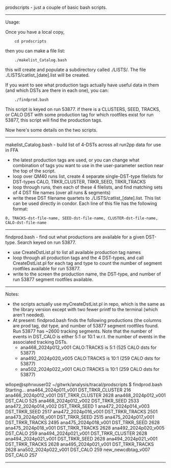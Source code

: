 prodscripts - just a couple of basic bash scripts. 

------------------------------------------------------
Usage:

Once you have a local copy,
```
	cd prodscripts
```
then you can make a file list:
```
	./makelist_Catalog.bash
```
this will create and populate a subdirectory called ./LISTS/. The file ./LISTS/catlist_[date].list will be created.

If you want to see what production tags actually have useful
data in them (and which DSTs are there in each one), you can:
```
	./findprod.bash
```
This script is keyed on run 53877. if there is a CLUSTERS, SEED, TRACKS, or CALO
DST with some production tag for which rootfiles exist for run 53877, this script
will find the production tags. 

Now here's some details on the two scripts.

------------------------------------------------------

makelist_Catalog.bash - build list of 4-DSTs across all run2pp data for use in FFA
- the latest production tags are used, or you can change what combination of tags you want to use in the user-parameter section near the top of the script.
- loop over QM40 runs list, create 4 separate single-DST-type filelists for DST-types CALO, TRKR_CLUSTER, TRKR_SEED, TRKR_TRACKS
- loop through runs, then each of these 4 filelists, and find matching sets of 4 DST file names (over all runs & segments)
- write these DST filename quartets to ./LISTS/catlist_[date].list. This list can be used directly in condor. Each line of this file has the following format:
```
0, TRACKS-dst-file-name, SEED-dst-file-name, CLUSTER-dst-file-name, CALO-dst-file-name 
```
------------------------------------------------------

findprod.bash - find out what productions are available for a given DST-type. Search keyed on run 53877.
- use CreateDstList.pl to list all available production tag names
- loop through all production tags and the 4 DST-types, and call CreateDstList.pl for each tag and type to count the number of segment rootfiles available for run 53877.
- write to the screen the production name, the DST-type, and number of run 53877 segment rootfiles available.

------------------------------------------------------

Notes:
- the scripts actually use myCreateDstList.pl in repo, which is the same as the library 
version except with two fewer printf to the terminal (which aren't needed).
- At present: findprod.bash finds the following productions (the columns are prod tag, dst 
type, and number of 53877 segment rootfiles found. Run 53877 has ~2600 tracking segments.
Note that the number of events in DST_CALO is either 5:1 or 10:1 w.r.t. the number of 
events in the associated tracking DSTs.
	- ana468_2024p012_v001 CALO:TRACKS is  5:1  (525 CALO dsts for 53877)
	- ana492_2024p020_v005 CALO:TRACKS is 10:1  (259 CALO dsts for 53877)
	- ana502_2024p022_v001 CALO:TRACKS is 10:1  (259 CALO dsts for 53877)

wllope@sphnxuser02 ~/gitwrk/analysis/tracal/prodscripts $ findprod.bash
Starting...
	ana464_2024p011_v001	DST_TRKR_CLUSTER	 216
	ana466_2024p012_v001	DST_TRKR_CLUSTER	2628
	ana468_2024p012_v001	DST_CALO        	 525
	ana468_2024p012_v002	DST_TRKR_SEED   	2533
	ana472_2024p014_v002	DST_TRKR_SEED   	   1
	ana472_2024p014_v003	DST_TRKR_SEED   	2517
	ana472_2024p016_v001	DST_TRKR_TRACKS 	2501
	ana473_2024p016_v001	DST_TRKR_SEED   	2515
	ana475_2024p017_v001	DST_TRKR_TRACKS 	2495
	ana475_2024p018_v001	DST_TRKR_SEED   	2628
	ana475_2024p018_v001	DST_TRKR_TRACKS 	2628
	ana492_2024p020_v005	DST_CALO        	 259
	ana494_2024p021_v001	DST_TRKR_CLUSTER	2628
	ana494_2024p021_v001	DST_TRKR_SEED   	2628
	ana494_2024p021_v001	DST_TRKR_TRACKS 	2628
	ana495_2024p021_v001	DST_TRKR_TRACKS 	2628
	ana502_2024p022_v001	DST_CALO        	 259
	 new_newcdbtag_v007		DST_CALO        	 257


------------------------------------------------------
